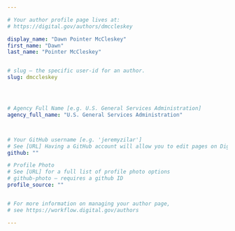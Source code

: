 ```yaml
---

# Your author profile page lives at:
# https://digital.gov/authors/dmccleskey

display_name: "Dawn Pointer McCleskey"
first_name: "Dawn"
last_name: "Pointer McCleskey"


# slug — the specific user-id for an author.
slug: dmccleskey




# Agency Full Name [e.g. U.S. General Services Administration]
agency_full_name: "U.S. General Services Administration"



# Your GitHub username [e.g. 'jeremyzilar']
# See [URL] Having a GitHub account will allow you to edit pages on DigitalGov. The image used in your GitHub account can also be used to populate your digital.gov profile photo.
github: ""

# Profile Photo
# See [URL] for a full list of profile photo options
# github-photo — requires a github ID
profile_source: ""


# For more information on managing your author page,
# see https://workflow.digital.gov/authors

---
```

